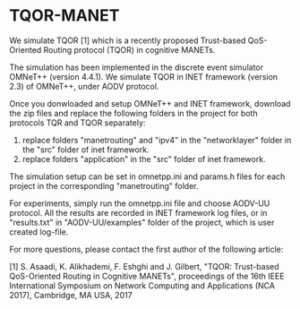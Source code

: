 # TQOR-MANET

We simulate TQOR [1] which is a recently proposed Trust-based QoS-Oriented Routing protocol (TQOR) in cognitive MANETs. 

The simulation has been implemented in the discrete event simulator OMNeT++ (version 4.4.1). We simulate TQOR in INET framework (version 2.3) of OMNeT++, under AODV protocol.

Once you donwloaded and setup OMNeT++ and INET framework, download the zip files and replace the following folders in the project for both protocols TQR and TQOR separately:

1) replace folders "manetrouting" and "ipv4" in the "networklayer" folder in the "src" folder of inet framework.
2) replace folders "application" in the "src" folder of inet framework.

The simulation setup can be set in omnetpp.ini and params.h files for each project in the corresponding "manetrouting" folder.

For experiments, simply run the omnetpp.ini file and choose AODV-UU protocol. All the results are recorded in INET framework log files, or in "results.txt" in "AODV-UU/examples" folder of the project, which is user created log-file.

For more questions, please contact the first author of the following article:

[1] S. Asaadi, K. Alikhademi, F. Eshghi and J. Gilbert, "TQOR: Trust-based QoS-Oriented Routing in Cognitive MANETs", proceedings of the 16th IEEE International Symposium on Network Computing and Applications (NCA 2017), Cambridge, MA USA, 2017
